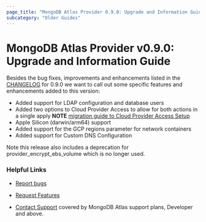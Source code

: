 ```yaml
---
page_title: "MongoDB Atlas Provider 0.9.0: Upgrade and Information Guide"
subcategory: "Older Guides"    
---
```


# MongoDB Atlas Provider v0.9.0: Upgrade and Information Guide

Besides the bug fixes, improvements and enhancements listed in the [CHANGELOG](https://github.com/mongodb/terraform-provider-mongodbatlas/blob/master/CHANGELOG.md) for 0.9.0 we want to call out some specific features and enhancements added to this version:
* Added support for LDAP configuration and database users
* Added two options to Cloud Provider Access to allow for both actions in a single apply **NOTE** [migration guide to Cloud Provider Access Setup](https://registry.terraform.io/providers/mongodb/mongodbatlas/latest/docs/guides/0.9.1-upgrade-guide#migration-to-cloud-provider-access-setup)
* Apple Silicon (darwin/arm64) support
* Added support for the GCP regions parameter for network containers
* Added support for Custom DNS Configuration

Note this release also includes a deprecation for provider_encrypt_ebs_volume which is no longer used.

### Helpful Links

* [Report bugs](https://github.com/mongodb/terraform-provider-mongodbatlas/issues)

* [Request Features](https://feedback.mongodb.com/forums/924145-atlas?category_id=370723)

* [Contact Support](https://docs.atlas.mongodb.com/support/) covered by MongoDB Atlas support plans, Developer and above.
